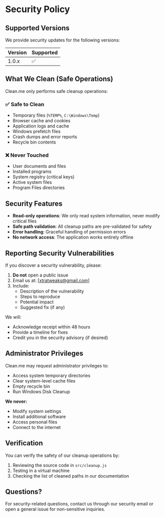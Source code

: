 # Security Policy

## Supported Versions

We provide security updates for the following versions:

| Version | Supported          |
| ------- | ------------------ |
| 1.0.x   | :white_check_mark: |

## What We Clean (Safe Operations)

Clean.me only performs safe cleanup operations:

### ✅ Safe to Clean
- Temporary files (`%TEMP%`, `C:\Windows\Temp`)
- Browser cache and cookies
- Application logs and cache
- Windows prefetch files
- Crash dumps and error reports
- Recycle bin contents

### ❌ Never Touched
- User documents and files
- Installed programs
- System registry (critical keys)
- Active system files
- Program Files directories

## Security Features

- **Read-only operations**: We only read system information, never modify critical files
- **Safe path validation**: All cleanup paths are pre-validated for safety
- **Error handling**: Graceful handling of permission errors
- **No network access**: The application works entirely offline

## Reporting Security Vulnerabilities

If you discover a security vulnerability, please:

1. **Do not** open a public issue
2. Email us at: [xtratweaks@gmail.com]
3. Include:
   - Description of the vulnerability
   - Steps to reproduce
   - Potential impact
   - Suggested fix (if any)

We will:
- Acknowledge receipt within 48 hours
- Provide a timeline for fixes
- Credit you in the security advisory (if desired)

## Administrator Privileges

Clean.me may request administrator privileges to:
- Access system temporary directories
- Clear system-level cache files
- Empty recycle bin
- Run Windows Disk Cleanup

**We never:**
- Modify system settings
- Install additional software
- Access personal files
- Connect to the internet

## Verification

You can verify the safety of our cleanup operations by:
1. Reviewing the source code in `src/cleanup.js`
2. Testing in a virtual machine
3. Checking the list of cleaned paths in our documentation

## Questions?

For security-related questions, contact us through our security email or open a general issue for non-sensitive inquiries.
